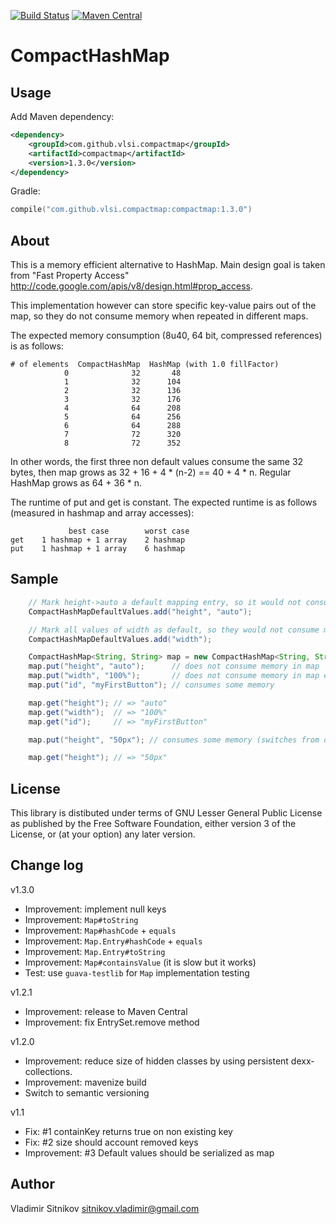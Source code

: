 [![Build Status](https://travis-ci.org/vlsi/compactmap.svg?branch=master)](https://travis-ci.org/vlsi/compactmap)
[![Maven Central](https://maven-badges.herokuapp.com/maven-central/com.github.vlsi.compactmap/compactmap/badge.svg)](https://maven-badges.herokuapp.com/maven-central/com.github.vlsi.compactmap/compactmap)

CompactHashMap
==============

Usage
-----

Add Maven dependency:
```xml
<dependency>
    <groupId>com.github.vlsi.compactmap</groupId>
    <artifactId>compactmap</artifactId>
    <version>1.3.0</version>
</dependency>
```

Gradle:
```kotlin
compile("com.github.vlsi.compactmap:compactmap:1.3.0")
```

About
-----
This is a memory efficient alternative to HashMap.
Main design goal is taken from "Fast Property Access"
http://code.google.com/apis/v8/design.html#prop_access.

This implementation however can store specific key-value pairs out of the map,
so they do not consume memory when repeated in different maps.

The expected memory consumption (8u40, 64 bit, compressed references) is as follows:

    # of elements  CompactHashMap  HashMap (with 1.0 fillFactor)
                0              32       48
                1              32      104
                2              32      136
                3              32      176
                4              64      208
                5              64      256
                6              64      288
                7              72      320
                8              72      352

  In other words, the first three non default values consume the same
   32 bytes, then map grows as 32 + 16 + 4 * (n-2) == 40 + 4 * n.
   Regular HashMap grows as 64 + 36 * n.

The runtime of put and get is constant.
The expected runtime is as follows (measured in hashmap and array accesses): 

	             best case        worst case
	get    1 hashmap + 1 array    2 hashmap
	put    1 hashmap + 1 array    6 hashmap


Sample
------

``` java
	// Mark height->auto a default mapping entry, so it would not consume memory in CompactHashMaps
	CompactHashMapDefaultValues.add("height", "auto");

	// Mark all values of width as default, so they would not consume memory in real maps
	CompactHashMapDefaultValues.add("width");

	CompactHashMap<String, String> map = new CompactHashMap<String, String>();
	map.put("height", "auto");      // does not consume memory in map
	map.put("width", "100%");       // does not consume memory in map either
	map.put("id", "myFirstButton"); // consumes some memory

	map.get("height"); // => "auto"
	map.get("width");  // => "100%"
	map.get("id");     // => "myFirstButton"

	map.put("height", "50px"); // consumes some memory (switches from default to custom)

	map.get("height"); // => "50px"
```

License
-------
This library is distibuted under terms of GNU Lesser General Public License
as published by the Free Software Foundation, either version 3 of the License,
or (at your option) any later version.

Change log
----------
v1.3.0
* Improvement: implement null keys
* Improvement: `Map#toString`
* Improvement: `Map#hashCode` + `equals`
* Improvement: `Map.Entry#hashCode` + `equals`
* Improvement: `Map.Entry#toString`
* Improvement: `Map#containsValue` (it is slow but it works)
* Test: use `guava-testlib` for `Map` implementation testing

v1.2.1
* Improvement: release to Maven Central
* Improvement: fix EntrySet.remove method

v1.2.0
* Improvement: reduce size of hidden classes by using persistent dexx-collections.
* Improvement: mavenize build
* Switch to semantic versioning

v1.1
* Fix: #1 containKey returns true on non existing key
* Fix: #2 size should account removed keys
* Improvement: #3 Default values should be serialized as map

Author
------
Vladimir Sitnikov <sitnikov.vladimir@gmail.com>
